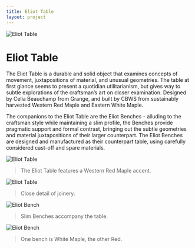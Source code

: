 ```yaml
---
title: Eliot Table
layout: project
---
```

![Eliot Table](eliot-table/profile.png)

# Eliot Table

The Eliot Table is a durable and solid object that examines concepts of movement, juxtapositions of material, and unusual geometries. The table at first glance seems to present a quotidian utilitarianism, but gives way to subtle
explorations of the craftsman’s art on closer examination. Designed by Celia Beauchamp from Grange, and built by CBWS from sustainably harvested Western Red Maple and Eastern White Maple.

The companions to the Eliot Table are the Eliot Benches - alluding to the craftsman style while maintaining a slim profile, the Benches provide pragmatic support and formal contrast, bringing out the subtle geometries and material
juxtapositions of their larger counterpart. The Eliot Benches are designed and manufactured as their counterpart table, using carefully considered cast-off and spare materials.

![Eliot Table](eliot-table/end.jpg)
> The Eliot Table features a Western Red Maple accent.

![Eliot Table](eliot-table/detail.png)
> Close detail of joinery.

![Eliot Bench](eliot-table/bench-white.jpg)
> Slim Benches accompany the table.

![Eliot Bench](eliot-table/bench-red.jpg)
> One bench is White Maple, the other Red.

